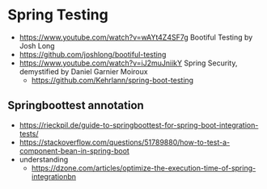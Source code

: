 # Spring Testing

- https://www.youtube.com/watch?v=wAYt4Z4SF7g Bootiful Testing by Josh Long
- https://github.com/joshlong/bootiful-testing
- https://www.youtube.com/watch?v=iJ2muJniikY  Spring Security, demystified by Daniel Garnier Moiroux
  - https://github.com/Kehrlann/spring-boot-testing

## Springboottest annotation

- https://rieckpil.de/guide-to-springboottest-for-spring-boot-integration-tests/
- https://stackoverflow.com/questions/51789880/how-to-test-a-component-bean-in-spring-boot
- understanding
  - https://dzone.com/articles/optimize-the-execution-time-of-spring-integrationbn
